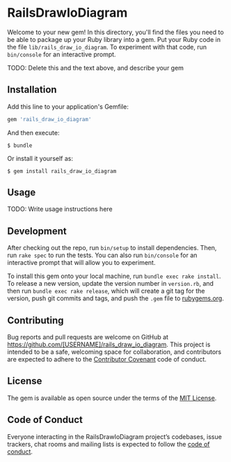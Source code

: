 # RailsDrawIoDiagram

Welcome to your new gem! In this directory, you'll find the files you need to be able to package up your Ruby library into a gem. Put your Ruby code in the file `lib/rails_draw_io_diagram`. To experiment with that code, run `bin/console` for an interactive prompt.

TODO: Delete this and the text above, and describe your gem

## Installation

Add this line to your application's Gemfile:

```ruby
gem 'rails_draw_io_diagram'
```

And then execute:

    $ bundle

Or install it yourself as:

    $ gem install rails_draw_io_diagram

## Usage

TODO: Write usage instructions here

## Development

After checking out the repo, run `bin/setup` to install dependencies. Then, run `rake spec` to run the tests. You can also run `bin/console` for an interactive prompt that will allow you to experiment.

To install this gem onto your local machine, run `bundle exec rake install`. To release a new version, update the version number in `version.rb`, and then run `bundle exec rake release`, which will create a git tag for the version, push git commits and tags, and push the `.gem` file to [rubygems.org](https://rubygems.org).

## Contributing

Bug reports and pull requests are welcome on GitHub at https://github.com/[USERNAME]/rails_draw_io_diagram. This project is intended to be a safe, welcoming space for collaboration, and contributors are expected to adhere to the [Contributor Covenant](http://contributor-covenant.org) code of conduct.

## License

The gem is available as open source under the terms of the [MIT License](https://opensource.org/licenses/MIT).

## Code of Conduct

Everyone interacting in the RailsDrawIoDiagram project’s codebases, issue trackers, chat rooms and mailing lists is expected to follow the [code of conduct](https://github.com/[USERNAME]/rails_draw_io_diagram/blob/master/CODE_OF_CONDUCT.md).
